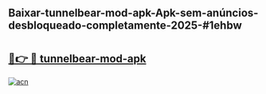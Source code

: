 ## Baixar-tunnelbear-mod-apk-Apk-sem-anúncios-desbloqueado-completamente-2025-#1ehbw

# <h2><a href="https://ainizakaria.my?title=tunnelbear-mod-apk&ref=22M">🔗👉 🔴 tunnelbear-mod-apk</a></h2>

[![acn](https://github.com/user-attachments/assets/0f9c940e-d8b0-45ae-aac7-cd30a18b3e1c)](https://ainizakaria.my?title=tunnelbear-mod-apk&ref=22M)

